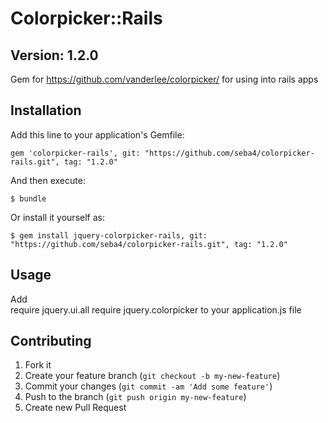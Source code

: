 # Colorpicker::Rails

## Version: 1.2.0

Gem for https://github.com/vanderlee/colorpicker/ for using into rails apps

## Installation

Add this line to your application's Gemfile:

    gem 'colorpicker-rails', git: "https://github.com/seba4/colorpicker-rails.git", tag: "1.2.0"

And then execute:

    $ bundle

Or install it yourself as:

    $ gem install jquery-colorpicker-rails, git: "https://github.com/seba4/colorpicker-rails.git", tag: "1.2.0"

## Usage

Add  
require jquery.ui.all
require jquery.colorpicker
to your application.js file 

## Contributing

1. Fork it
2. Create your feature branch (`git checkout -b my-new-feature`)
3. Commit your changes (`git commit -am 'Add some feature'`)
4. Push to the branch (`git push origin my-new-feature`)
5. Create new Pull Request
